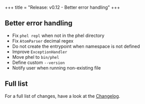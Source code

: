 +++
title = "Release: v0.12 - Better error handling"
+++

## Better error handling

- Fix `phel repl` when not in the phel directory
- Fix `AtomParser` decimal regex
- Do not create the entrypoint when namespace is not defined
- Improve `ExceptionHandler`
- Move phel to `bin/phel`
- Define custom `--version`
- Notify user when running non-existing file

## Full list

For a full list of changes, have a look at the [Changelog](https://github.com/phel-lang/phel-lang/blob/master/CHANGELOG.md).
